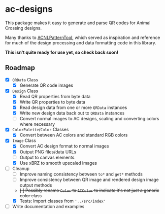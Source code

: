 # ac-designs

This package makes it easy to generate and parse QR codes for Animal Crossing designs.

Many thanks to [ACNLPatternTool](https://github.com/Thulinma/ACNLPatternTool), which served as inspiration and reference for much of the design processing and data formatting code in this library.

**This isn't quite ready for use yet, so check back soon!**

## Roadmap

- [X] `QRData` Class
  - [X] Generate QR code images

- [X] `Design` Class
  - [X] Read QR properties from byte data
  - [X] Write QR properties to byte data
  - [X] Read design data from one or more `QRData` instances
  - [X] Write new design data back out to `QRData` instances
  - [ ] Convert normal images to AC designs, scaling and converting colors where necessary

- [X] `ColorPalette`/`Color` Classes
  - [X] Convert between AC colors and standard RGB colors

- [X] `Image` Class
  - [X] Convert AC design format to normal images
  - [X] Output PNG files/data URLs
  - [ ] Output to canvas elements
  - [X] Use xBRZ to smooth upscaled images

- [ ] Cleanup
  - [ ] Improve naming consistency between `to*` and `get*` methods
  - [ ] Improve consistency between QR image and rendered design image output methods
  - ~~[ ] Possibly rename `Color` to `ACColor` to indicate it's not just a generic color class~~
  - [X] Tests: Import classes from `'../src/index'`

- [ ] Write documentation and examples
